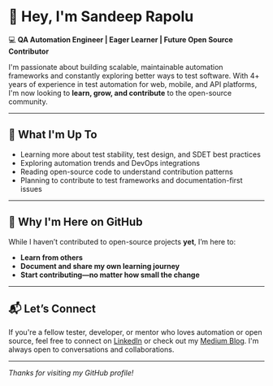 # 👋 Hey, I'm Sandeep Rapolu

💻 **QA Automation Engineer | Eager Learner | Future Open Source Contributor**

I'm passionate about building scalable, maintainable automation frameworks and constantly exploring better ways to test software. With 4+ years of experience in test automation for web, mobile, and API platforms, I'm now looking to **learn, grow, and contribute** to the open-source community.

---

## 🌱 What I'm Up To

- Learning more about test stability, test design, and SDET best practices  
- Exploring automation trends and DevOps integrations  
- Reading open-source code to understand contribution patterns  
- Planning to contribute to test frameworks and documentation-first issues

---

## 🚀 Why I'm Here on GitHub

While I haven’t contributed to open-source projects **yet**, I’m here to:
- **Learn from others**
- **Document and share my own learning journey**
- **Start contributing—no matter how small the change**

---

## 📬 Let’s Connect

If you're a fellow tester, developer, or mentor who loves automation or open source, feel free to connect on [LinkedIn](https://www.linkedin.com/in/sandeeprapolu/) or check out my [Medium Blog](https://medium.com/@sandeeprapolu9). I'm always open to conversations and collaborations.

---

_Thanks for visiting my GitHub profile!_
